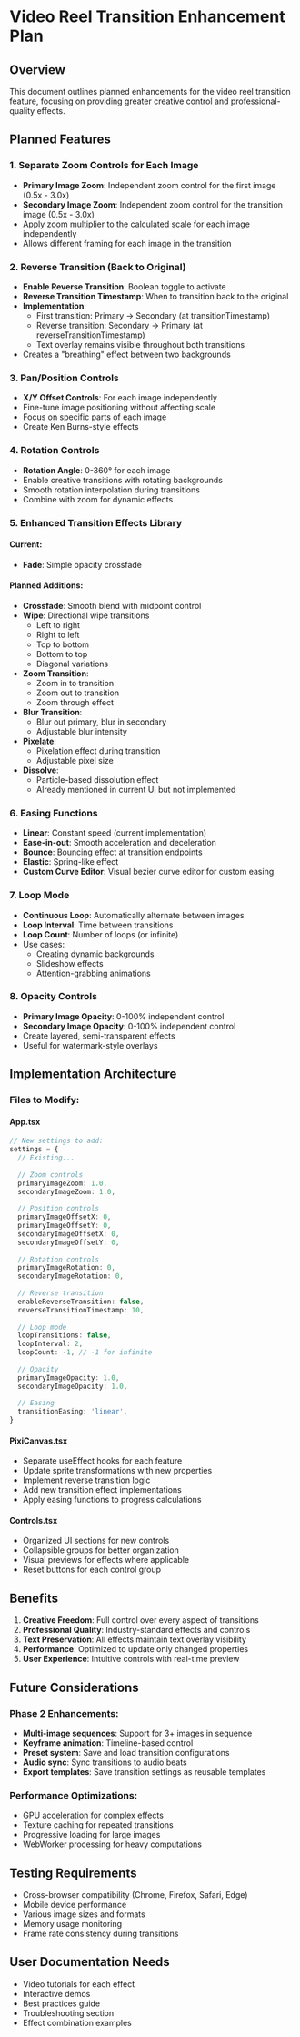 # Video Reel Transition Enhancement Plan

## Overview
This document outlines planned enhancements for the video reel transition feature, focusing on providing greater creative control and professional-quality effects.

## Planned Features

### 1. Separate Zoom Controls for Each Image
- **Primary Image Zoom**: Independent zoom control for the first image (0.5x - 3.0x)
- **Secondary Image Zoom**: Independent zoom control for the transition image (0.5x - 3.0x)
- Apply zoom multiplier to the calculated scale for each image independently
- Allows different framing for each image in the transition

### 2. Reverse Transition (Back to Original)
- **Enable Reverse Transition**: Boolean toggle to activate
- **Reverse Transition Timestamp**: When to transition back to the original
- **Implementation**:
  - First transition: Primary → Secondary (at transitionTimestamp)
  - Reverse transition: Secondary → Primary (at reverseTransitionTimestamp)
  - Text overlay remains visible throughout both transitions
- Creates a "breathing" effect between two backgrounds

### 3. Pan/Position Controls
- **X/Y Offset Controls**: For each image independently
- Fine-tune image positioning without affecting scale
- Focus on specific parts of each image
- Create Ken Burns-style effects

### 4. Rotation Controls
- **Rotation Angle**: 0-360° for each image
- Enable creative transitions with rotating backgrounds
- Smooth rotation interpolation during transitions
- Combine with zoom for dynamic effects

### 5. Enhanced Transition Effects Library

#### Current:
- **Fade**: Simple opacity crossfade

#### Planned Additions:
- **Crossfade**: Smooth blend with midpoint control
- **Wipe**: Directional wipe transitions
  - Left to right
  - Right to left
  - Top to bottom
  - Bottom to top
  - Diagonal variations
- **Zoom Transition**: 
  - Zoom in to transition
  - Zoom out to transition
  - Zoom through effect
- **Blur Transition**: 
  - Blur out primary, blur in secondary
  - Adjustable blur intensity
- **Pixelate**: 
  - Pixelation effect during transition
  - Adjustable pixel size
- **Dissolve**: 
  - Particle-based dissolution effect
  - Already mentioned in current UI but not implemented

### 6. Easing Functions
- **Linear**: Constant speed (current implementation)
- **Ease-in-out**: Smooth acceleration and deceleration
- **Bounce**: Bouncing effect at transition endpoints
- **Elastic**: Spring-like effect
- **Custom Curve Editor**: Visual bezier curve editor for custom easing

### 7. Loop Mode
- **Continuous Loop**: Automatically alternate between images
- **Loop Interval**: Time between transitions
- **Loop Count**: Number of loops (or infinite)
- Use cases:
  - Creating dynamic backgrounds
  - Slideshow effects
  - Attention-grabbing animations

### 8. Opacity Controls
- **Primary Image Opacity**: 0-100% independent control
- **Secondary Image Opacity**: 0-100% independent control
- Create layered, semi-transparent effects
- Useful for watermark-style overlays

## Implementation Architecture

### Files to Modify:

#### App.tsx
```typescript
// New settings to add:
settings = {
  // Existing...
  
  // Zoom controls
  primaryImageZoom: 1.0,
  secondaryImageZoom: 1.0,
  
  // Position controls
  primaryImageOffsetX: 0,
  primaryImageOffsetY: 0,
  secondaryImageOffsetX: 0,
  secondaryImageOffsetY: 0,
  
  // Rotation controls
  primaryImageRotation: 0,
  secondaryImageRotation: 0,
  
  // Reverse transition
  enableReverseTransition: false,
  reverseTransitionTimestamp: 10,
  
  // Loop mode
  loopTransitions: false,
  loopInterval: 2,
  loopCount: -1, // -1 for infinite
  
  // Opacity
  primaryImageOpacity: 1.0,
  secondaryImageOpacity: 1.0,
  
  // Easing
  transitionEasing: 'linear',
}
```

#### PixiCanvas.tsx
- Separate useEffect hooks for each feature
- Update sprite transformations with new properties
- Implement reverse transition logic
- Add new transition effect implementations
- Apply easing functions to progress calculations

#### Controls.tsx
- Organized UI sections for new controls
- Collapsible groups for better organization
- Visual previews for effects where applicable
- Reset buttons for each control group

## Benefits

1. **Creative Freedom**: Full control over every aspect of transitions
2. **Professional Quality**: Industry-standard effects and controls
3. **Text Preservation**: All effects maintain text overlay visibility
4. **Performance**: Optimized to update only changed properties
5. **User Experience**: Intuitive controls with real-time preview

## Future Considerations

### Phase 2 Enhancements:
- **Multi-image sequences**: Support for 3+ images in sequence
- **Keyframe animation**: Timeline-based control
- **Preset system**: Save and load transition configurations
- **Audio sync**: Sync transitions to audio beats
- **Export templates**: Save transition settings as reusable templates

### Performance Optimizations:
- GPU acceleration for complex effects
- Texture caching for repeated transitions
- Progressive loading for large images
- WebWorker processing for heavy computations

## Testing Requirements

- Cross-browser compatibility (Chrome, Firefox, Safari, Edge)
- Mobile device performance
- Various image sizes and formats
- Memory usage monitoring
- Frame rate consistency during transitions

## User Documentation Needs

- Video tutorials for each effect
- Interactive demos
- Best practices guide
- Troubleshooting section
- Effect combination examples